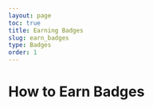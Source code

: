 ```yaml
---
layout: page
toc: true
title: Earning Badges
slug: earn_badges
type: Badges
order: 1
---
```



# How to Earn Badges


